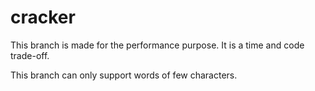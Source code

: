 # cracker

This branch is made for the performance purpose.
It is a time and code trade-off.

This branch can only support words of few characters.
